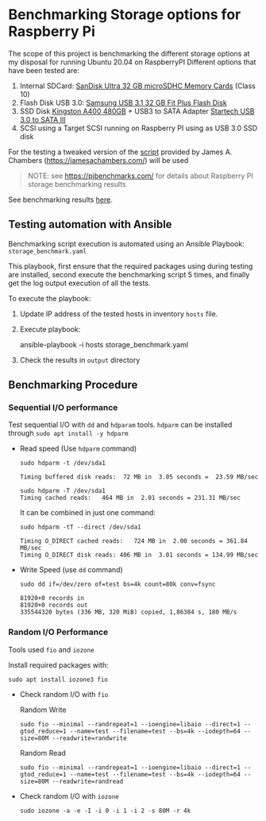 # Benchmarking Storage options for Raspberry Pi

The scope of this project is benchmarking the different storage options at my disposal for running Ubuntu 20.04 on RaspberryPI
Different options that have been tested are:

1) Internal SDCard: [SanDisk Ultra 32 GB microSDHC Memory Cards](https://www.amazon.es/SanDisk-SDSQUA4-064G-GN6MA-microSDXC-Adaptador-Rendimiento-dp-B08GY9NYRM/dp/B08GY9NYRM) (Class 10)
2) Flash Disk USB 3.0: [Samsung USB 3.1 32 GB Fit Plus Flash Disk](https://www.amazon.es/Samsung-FIT-Plus-Memoria-MUF-32AB/dp/B07HPWKS3C)
3) SSD Disk [Kingston A400 480GB](https://www.amazon.es/Kingston-SSD-A400-Disco-s%C3%B3lido/dp/B01N0TQPQB) + USB3 to SATA Adapter [Startech USB 3.0 to SATA III](https://www.amazon.es/Startech-USB3S2SAT3CB-Adaptador-3-0-2-5-negro) 
4) SCSI using a Target SCSI running on Raspberry PI using as USB 3.0 SSD disk

For the testing a tweaked version of the [script](https://raw.githubusercontent.com/TheRemote/PiBenchmarks/master/Storage.sh) provided by James A. Chambers (https://jamesachambers.com/) will be used

> NOTE: see https://pibenchmarks.com/ for details about Raspberry PI storage benchmarking results

See benchmarking results [here](./result/benchmarking_result.md).


## Testing automation with Ansible

Benchmarking script execution is automated using an Ansible Playbook: `storage_benchmark.yaml`

This playbook, first ensure that the required packages using during testing are installed, second execute the benchmarking script 5 times, and finally get the log output execution of all the tests.

To execute the playbook:
1) Update IP address of the tested hosts in inventory `hosts` file.
2) Execute playbook:
    
    ansible-playbook -i hosts storage_benchmark.yaml
3) Check the results in `output` directory


## Benchmarking Procedure

### Sequential I/O performance

Test sequential I/O with `dd` and `hdparam` tools. `hdparm` can be installed through `sudo apt install -y hdparm`


- Read speed (Use `hdparm` command)
    
    ```
    sudo hdparm -t /dev/sda1
    
    Timing buffered disk reads:  72 MB in  3.05 seconds =  23.59 MB/sec

    sudo hdparm -T /dev/sda1
    Timing cached reads:   464 MB in  2.01 seconds = 231.31 MB/sec
    ```

    It can be combined in just one command:

    ```
    sudo hdparm -tT --direct /dev/sda1

    Timing O_DIRECT cached reads:   724 MB in  2.00 seconds = 361.84 MB/sec
    Timing O_DIRECT disk reads: 406 MB in  3.01 seconds = 134.99 MB/sec

    ```

- Write Speed (use `dd` command)

    ```
    sudo dd if=/dev/zero of=test bs=4k count=80k conv=fsync

    81920+0 records in
    81920+0 records out
    335544320 bytes (336 MB, 320 MiB) copied, 1,86384 s, 180 MB/s

    ```
### Random I/O Performance

Tools used `fio` and `iozone`

Install required packages with:

    sudo apt install iozone3 fio

- Check random I/O with `fio`

    Random Write

    ```
    sudo fio --minimal --randrepeat=1 --ioengine=libaio --direct=1 --gtod_reduce=1 --name=test --filename=test --bs=4k --iodepth=64 --size=80M --readwrite=randwrite
    ```

    Random Read


    ```
    sudo fio --minimal --randrepeat=1 --ioengine=libaio --direct=1 --gtod_reduce=1 --name=test --filename=test --bs=4k --iodepth=64 --size=80M --readwrite=randread
    ```

- Check random I/O with `iozone`

    ```
    sudo iozone -a -e -I -i 0 -i 1 -i 2 -s 80M -r 4k

    ```
